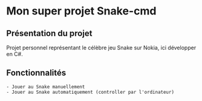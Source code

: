 # Mon super projet Snake-cmd

## Présentation du projet

Projet personnel représentant le célèbre jeu Snake sur Nokia, ici développer en C#.

## Fonctionnalités

    - Jouer au Snake manuellement
    - Jouer au Snake automatiquement (controller par l'ordinateur)